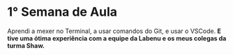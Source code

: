 # 1° Semana de Aula

Aprendi a mexer no Terminal, a usar comandos do Git, e usar o VSCode.
**E tive uma ótima experiência com a equipe da Labenu e os meus colegas da turma Shaw.**
